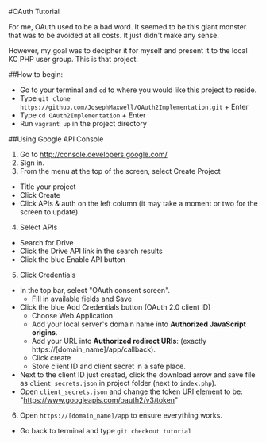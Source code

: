 #OAuth Tutorial

For me, OAuth used to be a bad word. It seemed to be this giant monster that was to be avoided at all costs. It just didn't make any sense.

However, my goal was to decipher it for myself and present it to the local KC PHP user group. This is that project.

##How to begin:

* Go to your terminal and `cd` to where you would like this project to reside.
* Type `git clone https://github.com/JosephMaxwell/OAuth2Implementation.git` + Enter
* Type `cd OAuth2Implementation` + Enter
* Run `vagrant up` in the project directory

##Using Google API Console

1. Go to http://console.developers.google.com/
2. Sign in.
3. From the menu at the top of the screen, select Create Project
  * Title your project
  * Click Create
  * Click APIs & auth on the left column (it may take a moment or two for the screen to update)
4. Select APIs
  * Search for Drive
  * Click the Drive API link in the search results
  * Click the blue Enable API button
5. Click Credentials
  * In the top bar, select "OAuth consent screen".
    * Fill in available fields and Save 
  * Click the blue Add Credentials button (OAuth 2.0 client ID)
    * Choose Web Application
    * Add your local server's domain name into **Authorized JavaScript origins**.
    * Add your URL into **Authorized redirect URIs**: (exactly https://[domain_name]/app/callback).
    * Click create
    * Store client ID and client secret in a safe place.
  * Next to the client ID just created, click the download arrow and save file as `client_secrets.json` in project folder (next to `index.php`).
  * Open `client_secrets.json` and change the token URI element to be: "https://www.googleapis.com/oauth2/v3/token"
6. Open `https://[domain_name]/app` to ensure everything works.
  * Go back to terminal and type `git checkout tutorial`